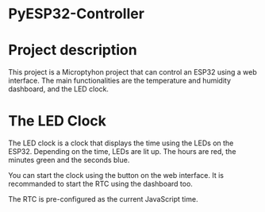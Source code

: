# PyESP32-Controller

# Project description

This project is a Microptyhon project that can control an ESP32 using a web interface.
The main functionalities are the temperature and humidity dashboard, and the LED clock.

# The LED Clock
The LED clock is a clock that displays the time using the LEDs on the ESP32.
Depending on the time, LEDs are lit up.
The hours are red, the minutes green and the seconds blue.

You can start the clock using the button on the web interface.
It is recommanded to start the RTC using the dashboard too.

The RTC is pre-configured as the current JavaScript time.
